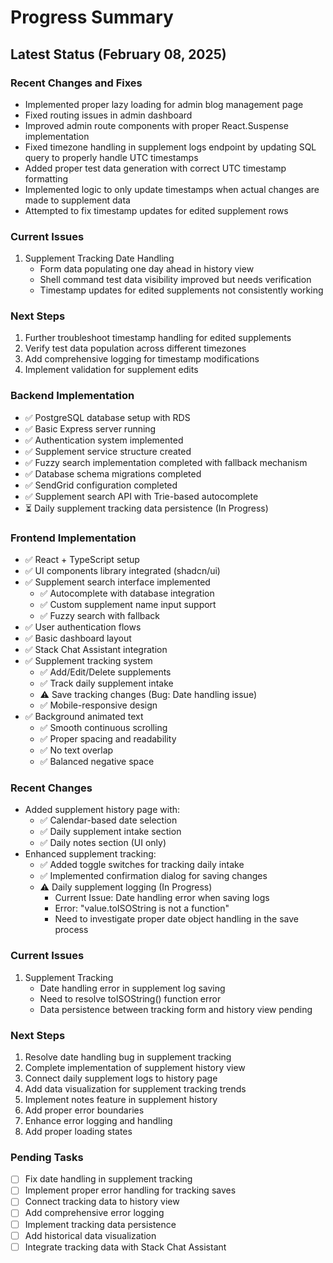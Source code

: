 # Progress Summary

## Latest Status (February 08, 2025)

### Recent Changes and Fixes
- Implemented proper lazy loading for admin blog management page
- Fixed routing issues in admin dashboard
- Improved admin route components with proper React.Suspense implementation
- Fixed timezone handling in supplement logs endpoint by updating SQL query to properly handle UTC timestamps
- Added proper test data generation with correct UTC timestamp formatting
- Implemented logic to only update timestamps when actual changes are made to supplement data
- Attempted to fix timestamp updates for edited supplement rows

### Current Issues
1. Supplement Tracking Date Handling
   - Form data populating one day ahead in history view
   - Shell command test data visibility improved but needs verification
   - Timestamp updates for edited supplements not consistently working

### Next Steps
1. Further troubleshoot timestamp handling for edited supplements
2. Verify test data population across different timezones
3. Add comprehensive logging for timestamp modifications
4. Implement validation for supplement edits

### Backend Implementation
- ✅ PostgreSQL database setup with RDS
- ✅ Basic Express server running
- ✅ Authentication system implemented
- ✅ Supplement service structure created
- ✅ Fuzzy search implementation completed with fallback mechanism
- ✅ Database schema migrations completed
- ✅ SendGrid configuration completed
- ✅ Supplement search API with Trie-based autocomplete
- ⏳ Daily supplement tracking data persistence (In Progress)

### Frontend Implementation
- ✅ React + TypeScript setup
- ✅ UI components library integrated (shadcn/ui)
- ✅ Supplement search interface implemented
  - ✅ Autocomplete with database integration
  - ✅ Custom supplement name input support
  - ✅ Fuzzy search with fallback
- ✅ User authentication flows
- ✅ Basic dashboard layout
- ✅ Stack Chat Assistant integration
- ✅ Supplement tracking system
  - ✅ Add/Edit/Delete supplements
  - ✅ Track daily supplement intake
  - ⚠️ Save tracking changes (Bug: Date handling issue)
  - ✅ Mobile-responsive design
- ✅ Background animated text
  - ✅ Smooth continuous scrolling
  - ✅ Proper spacing and readability
  - ✅ No text overlap
  - ✅ Balanced negative space

### Recent Changes
- Added supplement history page with:
  - ✅ Calendar-based date selection
  - ✅ Daily supplement intake section
  - ✅ Daily notes section (UI only)
- Enhanced supplement tracking:
  - ✅ Added toggle switches for tracking daily intake
  - ✅ Implemented confirmation dialog for saving changes
  - ⚠️ Daily supplement logging (In Progress)
    - Current Issue: Date handling error when saving logs
    - Error: "value.toISOString is not a function"
    - Need to investigate proper date object handling in the save process

### Current Issues
1. Supplement Tracking
   - Date handling error in supplement log saving
   - Need to resolve toISOString() function error
   - Data persistence between tracking form and history view pending

### Next Steps
1. Resolve date handling bug in supplement tracking
2. Complete implementation of supplement history view
3. Connect daily supplement logs to history page
4. Add data visualization for supplement tracking trends
5. Implement notes feature in supplement history
6. Add proper error boundaries
7. Enhance error logging and handling
8. Add proper loading states

### Pending Tasks
- [ ] Fix date handling in supplement tracking
- [ ] Implement proper error handling for tracking saves
- [ ] Connect tracking data to history view
- [ ] Add comprehensive error logging
- [ ] Implement tracking data persistence
- [ ] Add historical data visualization
- [ ] Integrate tracking data with Stack Chat Assistant